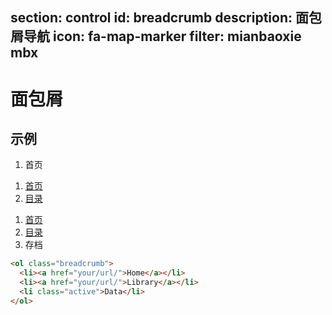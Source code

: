 ﻿section: control
id: breadcrumb
description: 面包屑导航
icon: fa-map-marker
filter: mianbaoxie mbx
---

# 面包屑

## 示例

<div class="example">
  <ol class="breadcrumb">
    <li><i class="icon icon-home"></i> 首页</li>
  </ol>
  <ol class="breadcrumb">
    <li><a href="#"><i class="icon icon-home"></i> 首页</a></li>
    <li><a href="#">目录</a></li>
  </ol>
  <ol class="breadcrumb">
    <li><a href="#"><i class="icon icon-home"></i> 首页</a></li>
    <li><a href="#">目录</a></li>
    <li class="active">存档</li>
  </ol>
</div>

```html
<ol class="breadcrumb">
  <li><a href="your/url/">Home</a></li>
  <li><a href="your/url/">Library</a></li>
  <li class="active">Data</li>
</ol>
```

